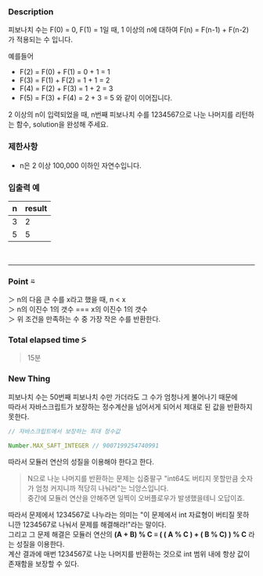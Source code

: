 ### Description
피보나치 수는 F(0) = 0, F(1) = 1일 때, 1 이상의 n에 대하여 F(n) = F(n-1) + F(n-2) 가 적용되는 수 입니다.

예를들어

* F(2) = F(0) + F(1) = 0 + 1 = 1
* F(3) = F(1) + F(2) = 1 + 1 = 2
* F(4) = F(2) + F(3) = 1 + 2 = 3
* F(5) = F(3) + F(4) = 2 + 3 = 5
와 같이 이어집니다.

2 이상의 n이 입력되었을 때, n번째 피보나치 수를 1234567으로 나눈 나머지를 리턴하는 함수, solution을 완성해 주세요.

### 제한사항
* n은 2 이상 100,000 이하인 자연수입니다.

### 입출력 예
|    n    |	 result |
|---------|---------|
|    3    |    2    |
|    5    |    5    |

<br />

---
### Point ⍨
＞ n의 다음 큰 수를 x라고 했을 때, n < x <br />
＞ n의 이진수 1의 갯수 === x의 이진수 1의 갯수 <br />
＞ 위 조건을 만족하는 수 중 가장 작은 수를 반환한다.

### Total elapsed time ⍩
> 15분

### New Thing
피보나치 수는 50번째 피보나치 수만 가더라도 그 수가 엄청나게 불어나기 때문에 <br />
따라서 자바스크립트가 보장하는 정수계산을 넘어서게 되어서 제대로 된 값을 반환하지 못한다.
```javascript
// 자바스크립트에서 보장하는 최대 정수값

Number.MAX_SAFT_INTEGER // 9007199254740991
```
따라서 모듈러 연산의 성질을 이용해야 한다고 한다.

> N으로 나눈 나머지를 반환하는 문제는 십중팔구 "int64도 버티지 못할만큼 숫자가 엄청 커지니까 적당히 나눠라"는 늬앙스입니다. <br />
중간에 모듈러 연산을 안해주면 일찍이 오버플로우가 발생했을테니 오답이죠.

따라서 문제에서 1234567로 나누라는 의미는 "이 문제에서 int 자료형이 버티질 못하니깐 1234567로 나눠서 문제를 해결해라!"라는 말이다. <br />
그리고 그 문제 해결은 모듈러 연산의 **(A + B) % C ≡ ( ( A % C ) + ( B % C) ) % C** 라는 성질을 이용한다. <br />
계산 결과에 매번 1234567로 나눈 나머지를 반환하는 것으로 int 범위 내에 항상 값이 존재함을 보장할 수 있다.